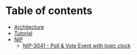 # Table of contents

* [Architecture](README.md)
* [Tutorial](tutorial.md)
* [NIP](nip/README.md)
  * [NIP-3041 - Poll & Vote Event with logic clock](nip/nip-3041-poll-and-vote-event-with-logic-clock.md)

